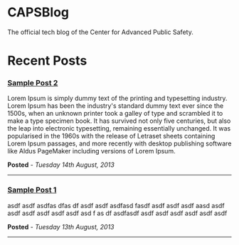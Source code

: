 CAPSBlog
========

The official tech blog of the Center for Advanced Public Safety.


Recent Posts
========

### [Sample Post 2](http://www.google.com)


Lorem Ipsum is simply dummy text of the printing and typesetting industry. Lorem Ipsum has been the industry's standard dummy text ever since the 1500s, when an unknown printer took a galley of type and scrambled it to make a type specimen book. It has survived not only five centuries, but also the leap into electronic typesetting, remaining essentially unchanged. It was popularised in the 1960s with the release of Letraset sheets containing Lorem Ipsum passages, and more recently with desktop publishing software like Aldus PageMaker including versions of Lorem Ipsum.

**Posted** - *Tuesday 14th August, 2013*

--------------------

### [Sample Post 1](http://www.google.com)


asdf asdf asdfas dfas df asdf asdf 
asdfasd fasdf asdf asdf asdf aasd asdf asdf asdf asdf asdf asdf 
asd
f as
df asdfasdf asdf asdf asdf asdf asdf asdf 

**Posted** - *Tuesday 13th August, 2013*

--------------------
